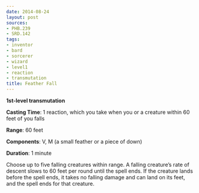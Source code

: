 ```yaml
---
date: 2014-08-24
layout: post
sources:
- PHB.239
- SRD.142
tags:
- inventor
- bard
- sorcerer
- wizard
- level1
- reaction
- transmutation
title: Feather Fall
---
```


**1st-level transmutation**

**Casting Time**: 1 reaction, which you take when you or a creature within 60 feet of you falls

**Range**: 60 feet

**Components**: V, M (a small feather or a piece of down)

**Duration**: 1 minute

Choose up to five falling creatures within range. A falling creature’s rate of descent slows to 60 feet per round until the spell ends. If the creature lands before the spell ends, it takes no falling damage and can land on its feet, and the spell ends for that creature.
